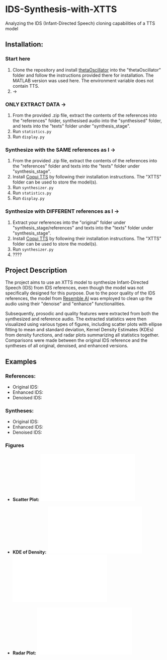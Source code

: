 # IDS-Synthesis-with-XTTS
Analyzing the IDS (Infant-Directed Speech) cloning capabilities of a TTS model

## Installation:
### Start here

1. Clone the repository and install [thetaOscillator](https://github.com/orasanen/thetaOscillator/blob/master/thetaseg.m) into the "thetaOscillator" folder and follow the instructions provided there for installation. The MATLAB version was used here. The environment variable does not contain TTS.
2. ->

### ONLY EXTRACT DATA ->

1. From the provided .zip file, extract the contents of the references into the "references" folder, synthesised audio into the "synthesised" folder, and texts into the "texts" folder under "synthesis_stage".
2. Run `statistics.py`
3. Run `display.py`

### Synthesize with the SAME references as I ->

1. From the provided .zip file, extract the contents of the references into the "references" folder and texts into the "texts" folder under "synthesis_stage".
2. Install [Coqui TTS](https://github.com/coqui-ai/TTS) by following their installation instructions. The "XTTS" folder can be used to store the model(s).
3. Run `synthesizer.py`
4. Run `statistics.py`
5. Run `display.py`

### Synthesize with DIFFERENT references as I ->

1. Extract your references into the "original" folder under "synthesis_stage/references" and texts into the "texts" folder under "synthesis_stage".
2. Install [Coqui TTS](https://github.com/coqui-ai/TTS) by following their installation instructions. The "XTTS" folder can be used to store the model(s).
3. Run `synthesizer.py`
4. ????

## Project Description

The project aims to use an XTTS model to synthesize Infant-Directed Speech (IDS) from IDS references, even though the model was not specifically designed for this purpose. Due to the poor quality of the IDS references, the model from [Resemble AI](https://github.com/resemble-ai/resemble-enhance) was employed to clean up the audio using their "denoise" and "enhance" functionalities.

Subsequently, prosodic and quality features were extracted from both the synthesized and reference audio. The extracted statistics were then visualized using various types of figures, including scatter plots with ellipse fitting to mean and standard deviation, Kernel Density Estimates (KDEs) from density functions, and radar plots summarizing all statistics together. Comparisons were made between the original IDS reference and the syntheses of all original, denoised, and enhanced versions.

## Examples

### References:

- Original IDS:
- Enhanced IDS:
- Denoised IDS:

### Syntheses:

- Original IDS:
- Enhanced IDS:
- Denoised IDS:

### Figures

- **Scatter Plot:**
  ![Scatter Plot](examples/f0_sd_mean_scatter.pdf)

- **KDE of Density:**
  ![KDE of Density](examples/f0_kde_plot.pdf)
  ![Logarithmic KDE](examples/f0_logarithmic_kde_plot.pdf)

- **Radar Plot:**
  ![Radar Plot](examples/denoised_concat_9.wav_radar_plot.pdf)
